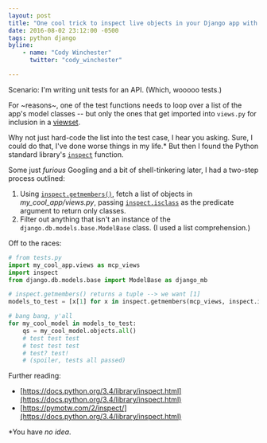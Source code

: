 ```yaml
---
layout: post
title: "One cool trick to inspect live objects in your Django app with a standard Python function"
date: 2016-08-02 23:12:00 -0500
tags: python django
byline:
    - name: "Cody Winchester"
      twitter: "cody_winchester"

---
```


Scenario: I'm writing unit tests for an API. (Which, wooooo tests.)

For ~reasons~, one of the test functions needs to loop over a list of the app's model classes -- but only the ones that get imported into `views.py` for inclusion in a [viewset](http://www.django-rest-framework.org/api-guide/viewsets/).

Why not just hard-code the list into the test case, I hear you asking. Sure, I could do that, I've done worse things in my life.* But then I found the Python standard library's [`inspect`](https://docs.python.org/3.4/library/inspect.html) function.

Some just _furious_ Googling and a bit of shell-tinkering later, I had a two-step process outlined:
<ol>
    <li>Using <code><a href="https://docs.python.org/3.4/library/inspect.html#inspect.getmembers" target="_blank">inspect.getmembers()</a></code>, fetch a list of objects in <i>my_cool_app/views.py</i>, passing <code><a href="https://docs.python.org/3.4/library/inspect.html#inspect.isclass" target="_blank">inspect.isclass</a></code> as the predicate argument to return only classes.</li>
    <li>Filter out anything that isn't an instance of the <code>django.db.models.base.ModelBase</code> class. (I used a list comprehension.)</li>
</ol>

Off to the races:

```python
# from tests.py
import my_cool_app.views as mcp_views
import inspect
from django.db.models.base import ModelBase as django_mb

# inspect.getmembers() returns a tuple --> we want [1]
models_to_test = [x[1] for x in inspect.getmembers(mcp_views, inspect.isclass) if isinstance(x[1], django_mb)]

# bang bang, y'all
for my_cool_model in models_to_test:
    qs = my_cool_model.objects.all()
    # test test test
    # test test test
    # test? test!
    # (spoiler, tests all passed)
```

Further reading:

- [https://docs.python.org/3.4/library/inspect.html](https://docs.python.org/3.4/library/inspect.html)
- [https://pymotw.com/2/inspect/](https://docs.python.org/3.4/library/inspect.html)

<p class="footnote">*You have <i>no idea</i>.</p>